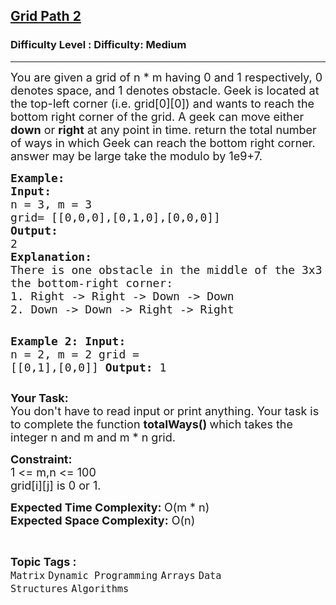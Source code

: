 <h2><a href="https://www.geeksforgeeks.org/problems/grid-path-2/1">Grid Path 2</a></h2><h3>Difficulty Level : Difficulty: Medium</h3><hr><div class="problems_problem_content__Xm_eO"><p><span style="font-size: 18px;">You are given a grid of n * m having 0 and 1 respectively, 0 denotes space, and 1 denotes obstacle. Geek is located at the top-left corner (i.e. grid[0][0]) and wants to reach the bottom right corner of the grid. A geek can move either<strong> down</strong> or <strong>right</strong> at any point in time. return the total number of ways in which Geek can reach the bottom right corner. answer may be large take the modulo by 1e9+7.</span></p>
<pre><span style="font-size: 18px;"><strong>Example:</strong>
<strong>Input:
</strong>n = 3, m = 3
grid= [[0,0,0],[0,1,0],[0,0,0]]
<strong>Output:</strong>
2
<strong>Explanation:</strong>
There is one obstacle in the middle of the 3x3 grid above. There are two ways to reach
the bottom-right corner:
1. Right -&gt; Right -&gt; Down -&gt; Down
2. Down -&gt; Down -&gt; Right -&gt; Right</span>

<strong><span style="font-size: 18px;">Example 2:
Input:
</span></strong><span style="font-size: 18px;">n = 2, m = 2
grid = [[0,1],[0,0]]
<strong>Output:</strong>
1</span></pre>
<p><span style="font-size: 18px;"><strong>Your Task:</strong><br>You don't have to read input or print anything. Your task is to complete the function <strong>totalWays()&nbsp;</strong>which takes the integer n and m and m * n grid.</span></p>
<p><span style="font-size: 18px;"><strong>Constraint:</strong><br>1 &lt;= m,n &lt;= 100<br>grid[i][j] is 0 or 1.</span></p>
<p><span style="font-size: 18px;"><strong>Expected Time Complexity: </strong>O(m * n)<br><strong>Expected Space Complexity:</strong> O(n)</span></p></div><br><p><span style=font-size:18px><strong>Topic Tags : </strong><br><code>Matrix</code>&nbsp;<code>Dynamic Programming</code>&nbsp;<code>Arrays</code>&nbsp;<code>Data Structures</code>&nbsp;<code>Algorithms</code>&nbsp;